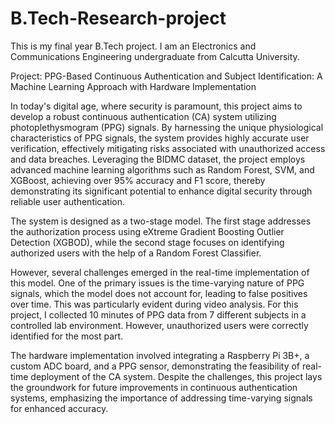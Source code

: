 # B.Tech-Research-project

This is my final year B.Tech project. I am an Electronics and Communications Engineering undergraduate from Calcutta University. 

Project: PPG-Based Continuous Authentication and Subject Identification: A Machine Learning Approach with Hardware Implementation

In today's digital age, where security is paramount, this project aims to develop a robust continuous authentication (CA) system utilizing photoplethysmogram (PPG) signals. By harnessing the unique physiological characteristics of PPG signals, the system provides highly accurate user verification, effectively mitigating risks associated with unauthorized access and data breaches. Leveraging the BIDMC dataset, the project employs advanced machine learning algorithms such as Random Forest, SVM, and XGBoost, achieving over 95% accuracy and F1 score, thereby demonstrating its significant potential to enhance digital security through reliable user authentication.

The system is designed as a two-stage model. The first stage addresses the authorization process using eXtreme Gradient Boosting Outlier Detection (XGBOD), while the second stage focuses on identifying authorized users with the help of a Random Forest Classifier.

However, several challenges emerged in the real-time implementation of this model. One of the primary issues is the time-varying nature of PPG signals, which the model does not account for, leading to false positives over time. This was particularly evident during video analysis. For this project, I collected 10 minutes of PPG data from 7 different subjects in a controlled lab environment. However, unauthorized users were correctly identified for the most part. 

The hardware implementation involved integrating a Raspberry Pi 3B+, a custom ADC board, and a PPG sensor, demonstrating the feasibility of real-time deployment of the CA system. Despite the challenges, this project lays the groundwork for future improvements in continuous authentication systems, emphasizing the importance of addressing time-varying signals for enhanced accuracy.
